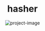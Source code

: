 <h1 align="center" id="title">hasher</h1>

<p align="center"><img src="https://socialify.git.ci/pewpewpaw/Hasher-V1.0/image?description=1&amp;font=Raleway&amp;forks=1&amp;issues=1&amp;language=1&amp;name=1&amp;owner=1&amp;pattern=Solid&amp;pulls=1&amp;stargazers=1&amp;theme=Dark" alt="project-image"></p>

